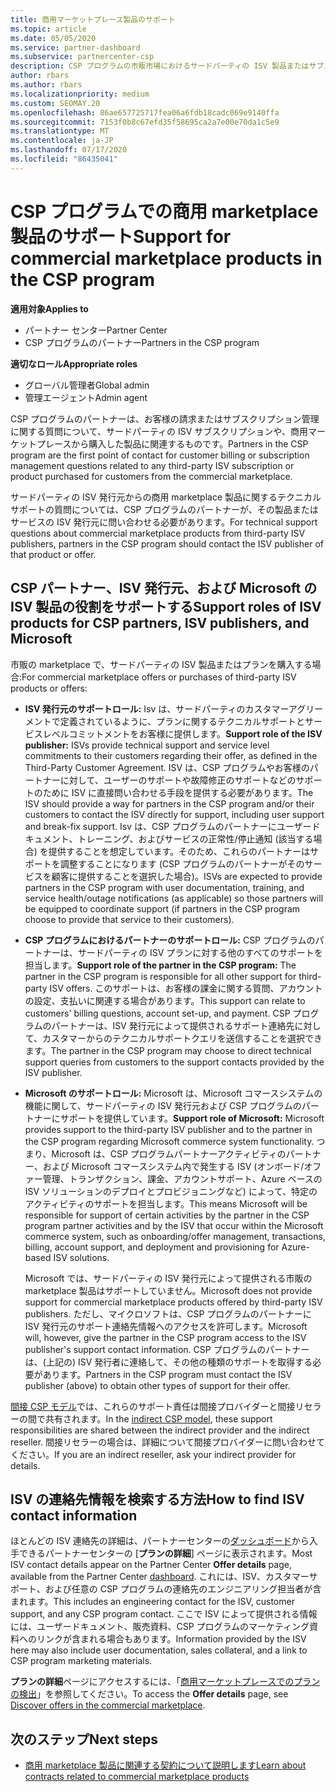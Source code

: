 ```yaml
---
title: 商用マーケットプレース製品のサポート
ms.topic: article
ms.date: 05/05/2020
ms.service: partner-dashboard
ms.subservice: partnercenter-csp
description: CSP プログラムの市販市場におけるサードパーティの ISV 製品またはサブスクリプションのサポートについて説明します。
author: rbars
ms.author: rbars
ms.localizationpriority: medium
ms.custom: SEOMAY.20
ms.openlocfilehash: 86ae657725717fea06a6fdb18cadc069e9140ffa
ms.sourcegitcommit: 7153f0b8c67efd35f58695ca2a7e00e70da1c5e9
ms.translationtype: MT
ms.contentlocale: ja-JP
ms.lasthandoff: 07/17/2020
ms.locfileid: "86435041"
---
```

# <a name="support-for-commercial-marketplace-products-in-the-csp-program"></a><span data-ttu-id="64188-103">CSP プログラムでの商用 marketplace 製品のサポート</span><span class="sxs-lookup"><span data-stu-id="64188-103">Support for commercial marketplace products in the CSP program</span></span>

<span data-ttu-id="64188-104">**適用対象**</span><span class="sxs-lookup"><span data-stu-id="64188-104">**Applies to**</span></span>

- <span data-ttu-id="64188-105">パートナー センター</span><span class="sxs-lookup"><span data-stu-id="64188-105">Partner Center</span></span>
- <span data-ttu-id="64188-106">CSP プログラムのパートナー</span><span class="sxs-lookup"><span data-stu-id="64188-106">Partners in the CSP program</span></span>

<span data-ttu-id="64188-107">**適切なロール**</span><span class="sxs-lookup"><span data-stu-id="64188-107">**Appropriate roles**</span></span>

- <span data-ttu-id="64188-108">グローバル管理者</span><span class="sxs-lookup"><span data-stu-id="64188-108">Global admin</span></span>
- <span data-ttu-id="64188-109">管理エージェント</span><span class="sxs-lookup"><span data-stu-id="64188-109">Admin agent</span></span>

<span data-ttu-id="64188-110">CSP プログラムのパートナーは、お客様の請求またはサブスクリプション管理に関する質問について、サードパーティの ISV サブスクリプションや、商用マーケットプレースから購入した製品に関連するものです。</span><span class="sxs-lookup"><span data-stu-id="64188-110">Partners in the CSP program are the first point of contact for customer billing or subscription management questions related to any third-party ISV subscription or product purchased for customers from the commercial marketplace.</span></span>

<span data-ttu-id="64188-111">サードパーティの ISV 発行元からの商用 marketplace 製品に関するテクニカルサポートの質問については、CSP プログラムのパートナーが、その製品またはサービスの ISV 発行元に問い合わせる必要があります。</span><span class="sxs-lookup"><span data-stu-id="64188-111">For technical support questions about commercial marketplace products from third-party ISV publishers, partners in the CSP program should contact the ISV publisher of that product or offer.</span></span>

## <a name="support-roles-of-isv-products-for-csp-partners-isv-publishers-and-microsoft"></a><span data-ttu-id="64188-112">CSP パートナー、ISV 発行元、および Microsoft の ISV 製品の役割をサポートする</span><span class="sxs-lookup"><span data-stu-id="64188-112">Support roles of ISV products for CSP partners, ISV publishers, and Microsoft</span></span>

<span data-ttu-id="64188-113">市販の marketplace で、サードパーティの ISV 製品またはプランを購入する場合:</span><span class="sxs-lookup"><span data-stu-id="64188-113">For commercial marketplace offers or purchases of third-party ISV products or offers:</span></span>

- <span data-ttu-id="64188-114">**ISV 発行元のサポートロール:** Isv は、サードパーティのカスタマーアグリーメントで定義されているように、プランに関するテクニカルサポートとサービスレベルコミットメントをお客様に提供します。</span><span class="sxs-lookup"><span data-stu-id="64188-114">**Support role of the ISV publisher:** ISVs provide technical support and service level commitments to their customers regarding their offer, as defined in the Third-Party Customer Agreement.</span></span> <span data-ttu-id="64188-115">ISV は、CSP プログラムやお客様のパートナーに対して、ユーザーのサポートや故障修正のサポートなどのサポートのために ISV に直接問い合わせる手段を提供する必要があります。</span><span class="sxs-lookup"><span data-stu-id="64188-115">The ISV should provide a way for partners in the CSP program and/or their customers to contact the ISV directly for support, including user support and break-fix support.</span></span> <span data-ttu-id="64188-116">Isv は、CSP プログラムのパートナーにユーザードキュメント、トレーニング、およびサービスの正常性/停止通知 (該当する場合) を提供することを想定しています。そのため、これらのパートナーはサポートを調整することになります (CSP プログラムのパートナーがそのサービスを顧客に提供することを選択した場合)。</span><span class="sxs-lookup"><span data-stu-id="64188-116">ISVs are expected to provide partners in the CSP program with user documentation, training, and service health/outage notifications (as applicable) so those partners will be equipped to coordinate support (if partners in the CSP program choose to provide that service to their customers).</span></span>

- <span data-ttu-id="64188-117">**CSP プログラムにおけるパートナーのサポートロール:** CSP プログラムのパートナーは、サードパーティの ISV プランに対する他のすべてのサポートを担当します。</span><span class="sxs-lookup"><span data-stu-id="64188-117">**Support role of the partner in the CSP program:** The partner in the CSP program is responsible for all other support for third-party ISV offers.</span></span> <span data-ttu-id="64188-118">このサポートは、お客様の課金に関する質問、アカウントの設定、支払いに関連する場合があります。</span><span class="sxs-lookup"><span data-stu-id="64188-118">This support can relate to customers' billing questions, account set-up, and payment.</span></span> <span data-ttu-id="64188-119">CSP プログラムのパートナーは、ISV 発行元によって提供されるサポート連絡先に対して、カスタマーからのテクニカルサポートクエリを送信することを選択できます。</span><span class="sxs-lookup"><span data-stu-id="64188-119">The partner in the CSP program may choose to direct technical support queries from customers to the support contacts provided by the ISV publisher.</span></span>

- <span data-ttu-id="64188-120">**Microsoft のサポートロール:** Microsoft は、Microsoft コマースシステムの機能に関して、サードパーティの ISV 発行元および CSP プログラムのパートナーにサポートを提供しています。</span><span class="sxs-lookup"><span data-stu-id="64188-120">**Support role of Microsoft:** Microsoft provides support to the third-party ISV publisher and to the partner in the CSP program regarding Microsoft commerce system functionality.</span></span> <span data-ttu-id="64188-121">つまり、Microsoft は、CSP プログラムパートナーアクティビティのパートナー、および Microsoft コマースシステム内で発生する ISV (オンボード/オファー管理、トランザクション、課金、アカウントサポート、Azure ベースの ISV ソリューションのデプロイとプロビジョニングなど) によって、特定のアクティビティのサポートを担当します。</span><span class="sxs-lookup"><span data-stu-id="64188-121">This means Microsoft will be responsible for support of certain activities by the partner in the CSP program partner activities and by the ISV that occur within the Microsoft commerce system, such as onboarding/offer management, transactions, billing, account support, and deployment and provisioning for Azure-based ISV solutions.</span></span>

    <span data-ttu-id="64188-122">Microsoft では、サードパーティの ISV 発行元によって提供される市販の marketplace 製品はサポートしていません。</span><span class="sxs-lookup"><span data-stu-id="64188-122">Microsoft does not provide support for commercial marketplace products offered by third-party ISV publishers.</span></span> <span data-ttu-id="64188-123">ただし、マイクロソフトは、CSP プログラムのパートナーに ISV 発行元のサポート連絡先情報へのアクセスを許可します。</span><span class="sxs-lookup"><span data-stu-id="64188-123">Microsoft will, however, give the partner in the  CSP program access to the ISV publisher's support contact information.</span></span> <span data-ttu-id="64188-124">CSP プログラムのパートナーは、(上記の) ISV 発行者に連絡して、その他の種類のサポートを取得する必要があります。</span><span class="sxs-lookup"><span data-stu-id="64188-124">Partners in the CSP program must contact the ISV publisher (above) to obtain other types of support for their offer.</span></span>

<span data-ttu-id="64188-125">[間接 CSP モデル](csp-overview.md#indirect-model)では、これらのサポート責任は間接プロバイダーと間接リセラーの間で共有されます。</span><span class="sxs-lookup"><span data-stu-id="64188-125">In the [indirect CSP model](csp-overview.md#indirect-model), these support responsibilities are shared between the indirect provider and the indirect reseller.</span></span> <span data-ttu-id="64188-126">間接リセラーの場合は、詳細について間接プロバイダーに問い合わせてください。</span><span class="sxs-lookup"><span data-stu-id="64188-126">If you are an indirect reseller, ask your indirect provider for details.</span></span>

## <a name="how-to-find-isv-contact-information"></a><span data-ttu-id="64188-127">ISV の連絡先情報を検索する方法</span><span class="sxs-lookup"><span data-stu-id="64188-127">How to find ISV contact information</span></span>

<span data-ttu-id="64188-128">ほとんどの ISV 連絡先の詳細は、パートナーセンターの[ダッシュボード](https://partner.microsoft.com/dashboard)から入手できるパートナーセンターの [**プランの詳細**] ページに表示されます。</span><span class="sxs-lookup"><span data-stu-id="64188-128">Most ISV contact details appear on the Partner Center **Offer details** page, available from the Partner Center [dashboard](https://partner.microsoft.com/dashboard).</span></span> <span data-ttu-id="64188-129">これには、ISV、カスタマーサポート、および任意の CSP プログラムの連絡先のエンジニアリング担当者が含まれます。</span><span class="sxs-lookup"><span data-stu-id="64188-129">This includes an engineering contact for the ISV, customer support, and any CSP program contact.</span></span> <span data-ttu-id="64188-130">ここで ISV によって提供される情報には、ユーザードキュメント、販売資料、CSP プログラムのマーケティング資料へのリンクが含まれる場合もあります。</span><span class="sxs-lookup"><span data-stu-id="64188-130">Information provided by the ISV here may also include user documentation, sales collateral, and a link to CSP program marketing materials.</span></span>

<span data-ttu-id="64188-131">**プランの詳細**ページにアクセスするには、「[商用マーケットプレースでのプランの検出](csp-commercial-marketplace-discover.md#view-marketplace-offers-in-partner-center)」を参照してください。</span><span class="sxs-lookup"><span data-stu-id="64188-131">To access the **Offer details** page, see [Discover offers in the commercial marketplace](csp-commercial-marketplace-discover.md#view-marketplace-offers-in-partner-center).</span></span>

## <a name="next-steps"></a><span data-ttu-id="64188-132">次のステップ</span><span class="sxs-lookup"><span data-stu-id="64188-132">Next steps</span></span>

- [<span data-ttu-id="64188-133">商用 marketplace 製品に関連する契約について説明します</span><span class="sxs-lookup"><span data-stu-id="64188-133">Learn about contracts related to commercial marketplace products</span></span>](csp-commercial-marketplace-contracting.md)
